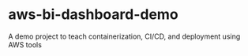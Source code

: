 # aws-bi-dashboard-demo
A demo project to teach containerization, CI/CD, and deployment using AWS tools
